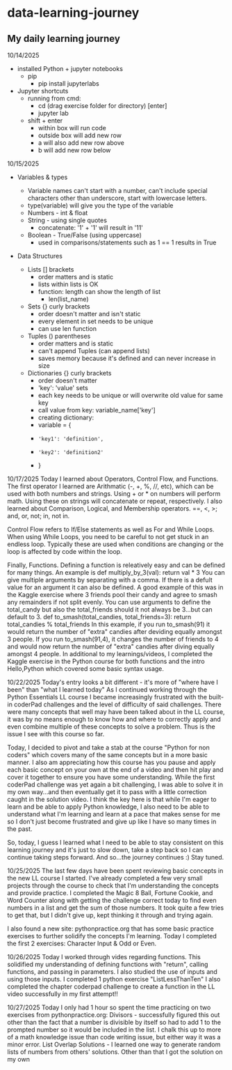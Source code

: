 # data-learning-journey

## My daily learning journey

10/14/2025
 - installed Python + jupyter notebooks
   - pip
     - pip install jupyterlabs
 - Jupyter shortcuts
   - running from cmd:
     - cd (drag exercise folder for directory) [enter]
     - jupyter lab
   - shift + enter
     - within box will run code
     - outside box will add new row
     - a will also add new row above
     - b will add new row below

10/15/2025
  - Variables & types
    - Variable names can't start with a number, can't include special characters other than underscore, start with lowercase letters.
    * type(variable) will give you the type of the variable

    - Numbers - int & float
    - String - using single quotes
      - concatenate: '1' + '1' will result in '11'
    - Boolean - True/False (using uppercase)
      - used in comparisons/statements such as 1 == 1 results in True
      
  - Data Structures
    - Lists [] brackets
      - order matters and is static
      - lists within lists is OK
      - function: length can show the length of list
        - len(list_name)
    - Sets {} curly brackets
      - order doesn't matter and isn't static
      - every element in set needs to be unique
      - can use len function
    - Tuples () parentheses
      - order matters and is static
      - can't append Tuples (can append lists)
      - saves memory because it's defined and can never increase in size
    - Dictionaries {} curly brackets
      - order doesn't matter
      - 'key': 'value' sets
      - each key needs to be unique or will overwrite old value for same key
      - call value from key: variable_name['key']
      - creating dictionary:
      -   variable = {
      -     'key1': 'definition',
      -     'key2': 'definition2'
      -   }

10/17/2025
 Today I learned about Operators, Control Flow, and Functions.
 The first operator I learned are Arithmatic (-, +, %, //, etc), which can be used with both numbers and strings.
  Using + or * on numbers will perform math. Using these on strings will concatenate or repeat, respectively. 
 I also learned about Comparison, Logical, and Membership operators. ==, <, >; and, or, not; in, not in.

 Control Flow refers to If/Else statements as well as For and While Loops. 
  When using While Loops, you need to be careful to not get stuck in an endless loop. Typically these are used when conditions are changing or the loop is affected by code within the loop. 

 Finally, Functions. 
  Defining a function is releatively easy and can be defined for many things. 
   An example is 
     def multiply_by_3(val):
      return val * 3
   You can give multiple arguments by separating with a comma. If there is a defult value for an argument it can also be defined.
    A good example of this was in the Kaggle exercise where 3 friends pool their candy and agree to smash any remainders if not split evenly. You can use arguments to define the total_candy but also the total_friends should it not always be 3...but can default to 3.
     def to_smash(total_candies, total_friends=3):
      return total_candies % total_friends
    In this example, if you run to_smash(91) it would return the number of "extra" candies after deviding equally amongst 3 people. 
    If you run to_smash(91,4), it changes the number of friends to 4 and would now return the number of "extra" candies after diving equally amongst 4 people.
In additional to my learnings/videos, I completed the Kaggle exercise in the Python course for both functions and the intro Hello,Python which covered some basic syntax usage.

10/22/2025
Today's entry looks a bit different - it's more of "where have I been" than "what I learned today"
As I continued working through the Python Essentials LL course I became increasingly frustrated with the built-in coderPad challenges and the level of difficulty of said challenges. There were many concepts that well may have been talked about in the LL course, it was by no means enough to know how and where to correctly apply and even combine multiple of these concepts to solve a problem. Thus is the issue I see with this course so far. 

Today, I decided to pivot and take a stab at the course "Python for non coders" which covers many of the same concepts but in a more basic manner. I also am appreciating how this course has you pause and apply each basic concept on your own at the end of a video and then hit play and cover it together to ensure you have some understanding. While the first coderPad challenge was yet again a bit challenging, I was able to solve it in my own way...and then eventually get it to pass with a little correction caught in the solution video. I think the key here is that while I'm eager to learn and be able to apply Python knowledge, I also need to be able to understand what I'm learning and learn at a pace that makes sense for me so I don't just become frustrated and give up like I have so many times in the past. 

So, today, I guess I learned what I need to be able to stay consistent on this learning journey and it's just to slow down, take a step back so I can continue taking steps forward. And so...the journey continues :) Stay tuned.

10/25/2025
The last few days have been spent reviewing basic concepts in the new LL course I started. I've already completed a few very small projects through the course to check that I'm understanding the concepts and provide practice. I completed the Magic 8 Ball, Fortune Cookie, and Word Counter along with getting the challenge correct today to find even numbers in a list and get the sum of those numbers. It took quite a few tries to get that, but I didn't give up, kept thinking it through and trying again. 

I also found a new site: pythonpractice.org that has some basic practice exercises to further solidify the concepts I'm learning. 
Today I completed the first 2 exercises: Character Input & Odd or Even.

10/26/2025
Today I worked through vides regarding functions. 
This solidified my understanding of defining functions with "return", calling functions, and passing in parameters. 
I also studied the use of inputs and using those inputs.
I completed 1 python exercise "ListLessThanTen"
I also completed the chapter coderpad challenge to create a function in the LL video successfully in my first attempt!!

10/27/2025
Today I only had 1 hour so spent the time practicing on two exercises from pythonpractice.org:
Divisors - successfully figured this out other than the fact that a number is divisible by itself so had to add 1 to the prompted number so it would be included in the list. I chalk this up to more of a math knowledge issue than code writing issue, but either way it was a minor error.
List Overlap Solutions - I learned one way to generate random lists of numbers from others' solutions. Other than that I got the solution on my own